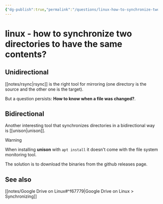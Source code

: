 ```yaml
---
{"dg-publish":true,"permalink":"/questions/linux-how-to-synchronize-two-directories-to-have-the-same-contents/","dgHomeLink":true,"dgPassFrontmatter":false,"dgShowBacklinks":true,"dgShowLocalGraph":false}
---
```


# linux - how to synchronize two directories to have the same contents?

## Unidirectional
[[notes/rsync|rsync]] is the right tool for mirroring (one directory is the source and the other one is the target).

But a question persists: **How to know when a file was changed?**.


## Bidirectional
Another interesting tool that synchronizes directories in a bidirectional way is [[unison|unison]].

> [!warning]
> When installing **unison** with `apt install` it doesn't come with the file system monitoring tool.
>
> The solution is to download the binaries from the github releases page.

## See also

[[notes/Google Drive on Linux#^f67779|Google Drive on Linux > Synchronizing]]
